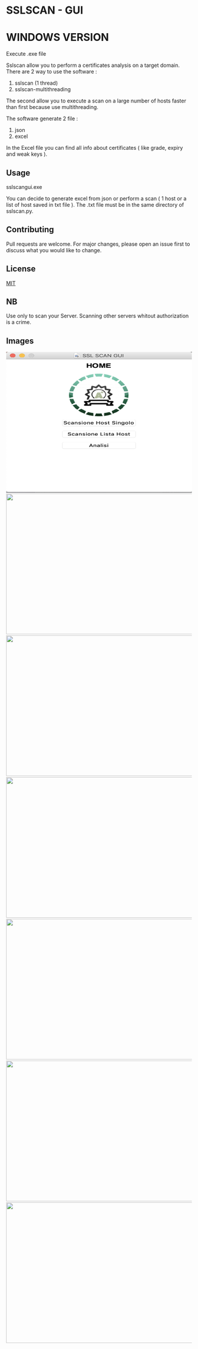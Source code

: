 # SSLSCAN - GUI

# WINDOWS VERSION

Execute .exe file

Sslscan allow you to perform a certificates analysis on a target domain. There are 2 way to use the software :

1) sslscan (1 thread)
2) sslscan-multithreading

The second allow you to execute a scan on a large number of hosts faster than first because use multithreading. 

The software generate 2 file :

1) json
2) excel 

In the Excel file you can find all info about certificates ( like grade, expiry and weak keys ).

## Usage

sslscangui.exe

You can decide to generate excel from json or perform a scan ( 1 host or a list of host saved in txt file ). The .txt file must be in the same directory of sslscan.py.

## Contributing
Pull requests are welcome. For major changes, please open an issue first to discuss what you would like to change.

## License
[MIT](https://github.com/jhacker91/sslscan/blob/master/License.txt)

## NB
Use only to scan your Server. Scanning other servers whitout authorization is a crime.

## Images

<img src="ph/Schermata 2020-06-06 alle 18.13.11.png" width="550" height="380">
<img src="ph/1.png" width="550" height="380">
<img src="ph/2.png" width="550" height="380">
<img src="ph/ex1.png" width="550" height="380">
<img src="ph/ex2.png" width="550" height="380">
<img src="ph/ex3.png" width="550" height="380">
<img src="ph/js.png" width="550" height="380">

